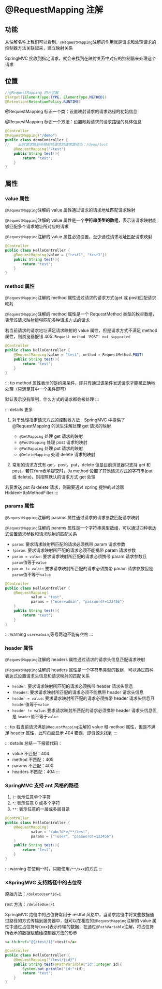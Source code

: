 # @RequestMapping 注解

## 功能

从注解名称上我们可以看到，`@RequestMapping`注解的作用就是请求和处理请求的控制器方法关联起来，建立映射关系

SpringMVC 接收到指定请求，就会来找到在映射关系中对应的控制器来处理这个请求


## 位置


```java
//@RequestMapping 的元注解
@Target({ElementType.TYPE, ElementType.METHOD})
@Retention(RetentionPolicy.RUNTIME)
```


@RequestMapping 标识一个类：设置映射请求的请求路径的初始信息

@RequestMapping 标识一个方法：设置映射请求的请求路径的具体信息


```java
@Controller
@RequestMapping("/demo")
public class demoController {
//    此时请求映射所映射的请求的请求路径为：/demo/test
    @RequestMapping("/test")
    public String test(){
        return "test";
    }
}
```

## 属性

### value 属性

`@RequestMapping`注解的 value 属性通过请求的请求地址匹配请求映射

`@RequestMapping`注解的 value 属性是一个<strong>字符串类型的数组</strong>，表示该请求映射能够匹配多个请求地址所对应的请求

`@RequestMapping`注解的 value 属性必须设置，至少通过请求地址匹配请求映射


```java
@Controller
public class HelloController {
    @RequestMapping(value = {"test1", "test2"})
    public String test(){
        return "test";
    }
}
```

### method 属性

`@RequestMapping`注解的 method 属性通过请求的请求方式(get 或 post)匹配请求映射

`@RequestMapping`注解的 method 属性是一个 RequestMethod 类型的枚举数组，表示该请求映射能够匹配多种请求方式的请求

若当前请求的请求地址满足请求映射的 value 属性，但是请求方式不满足 method 属性，则浏览器报错 405: `Request method 'POST' not supported`

```java
@Controller
public class HelloController {
    @RequestMapping(value = "test", method = RequestMethod.POST)
    public String test(){
        return "test";
    }
}
```

::: tip
method 属性表示的是约束条件，即只有通过该条件发送请求才能被正确地处理（只满足其中一个条件即可）

默认表示没有限制，什么方式的请求都会被处理
:::

::: details 更多
1. 对于处理指定请求方式的控制器方法，SpringMVC 中提供了@RequestMapping 的派生注解处理 get 请求的映射
    - `@GetMapping` 处理 get 请求的映射
    - `@PostMapping` 处理 post 请求的映射
    - `@PutMapping` 处理 put 请求的映射
    - `@DeleteMapping` 处理 delete 请求的映射

2. 常用的请求方式有 get，post，put，delete
但是目前浏览器只支持 get 和 post，若在`form`表单提交时，为 method 设置了其他请求方式的字符串(put 或 delete)，则按照默认的请求方式 get 处理

若要发送 put 和 delete 请求，则需要通过 spring 提供的过滤器 HiddenHttpMethodFilter
:::

### params 属性

`@RequestMapping`注解的 params 属性通过请求的请求参数匹配请求映射

`@RequestMapping`注解的 params 属性是一个字符串类型数组，可以通过四种表达式设置请求参数和请求映射的匹配关系

- `param`: 要求请求映射所匹配的请求必须携带 param 请求参数
- `!param`: 要求请求映射所匹配的请求必须不能携带 param 请求参数
- `param = value`: 要求请求映射所匹配的请求必须携带 param 请求参数且`param`值等于`value`
- `param != value`: 要求请求映射所匹配的请求必须携带 param 请求参数但是 `param`值不等于`value`

```java
@Controller
public class HelloController {
    @RequestMapping(
            value = "test",
            params = {"user=admin", "password!=123456"}
    )
    public String test(){
        return "test";
    }
}
```

::: warning
`user=admin`,等号两边不能有空格
:::

### header 属性

`@RequestMapping`注解的 headers 属性通过请求的请求头信息匹配请求映射

`@RequestMapping`注解的 headers 属性是一个字符串类型的数组，可以通过四种表达式设置请求头信息和请求映射的匹配关系


- `header`: 要求请求映射所匹配的请求必须携带 header 请求头信息
- `!header`: 要求请求映射所匹配的请求必须不能携带 header 请求头信息
- `header = value`: 要求请求映射所匹配的请求必须携带 header 请求头信息且`header`值等于`value`
- `header != value`: 要求请求映射所匹配的请求必须携带 header 请求头信息但是 `header`值不等于`value`

::: tip
若当前请求满足`@RequestMapping`注解的 value 和 method 属性，但是不满足 header 属性，此时页面显示 404 错误，即资源未找到
:::

::: details
总结一下报错代码：
- value 不匹配：404
- method 不匹配：405
- params 不匹配：400
- headers 不匹配：404
:::

### SpringMVC 支持 ant 风格的路径

1. `?`: 表示任意单个字符
2. `*`: 表示任意 0 或多个字符
3. `**`: 表示任意的一层或多层目录

```java
@Controller
public class HelloController {
    @RequestMapping(
            value = "/abc?d*e/**/test",
            params = {"!user", "password!=123456"}
    )
    public String test(){
        return "test";
    }
}
```

::: warning
在使用`**`时，只能使用`/**/xxx`的方式
:::


### ×SpringMVC 支持路径中的占位符

原始方法：`/deleteUser?id=1`

rest 方法：`/deleteUser/1`

SpringMVC 路径中的占位符常用于 restful 风格中，当请求路径中将某些数据通过路径的方式传输到服务器中，就可以在相应的`@RequestMapping`注解的 value 属性中通过占位符号{xxx}表示传输的数据，在通过`@PathVariable`注解，将占位符所表示的数据赋值给控制器方法的形参

```html
<a th:href="@{/test/1}">test!</a>
```

```java
@Controller
public class HelloController {
    @RequestMapping("/test/{id}")
    public String test(@PathVariable("id")Integer id){
        System.out.println("id:"+id);
        return "test";
    }
}
```
